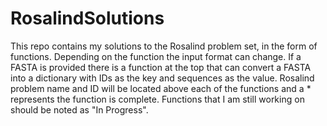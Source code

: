 # RosalindSolutions
This repo contains my solutions to the Rosalind problem set, in the form of functions.
Depending on the function the input format can change. If a FASTA is provided there is a
function at the top that can convert a FASTA into a dictionary with IDs as the key and sequences
as the value. Rosalind problem name and ID will be located above each of the functions and a * 
represents the function is complete. Functions that I am still working on should be noted as 
"In Progress".
